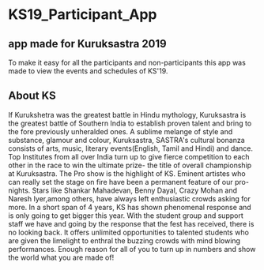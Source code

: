 # KS19_Participant_App
## app made for Kuruksastra 2019
To make it easy for all the participants and non-participants this app was made to view the events and schedules of KS'19.
## About KS
If Kurukshetra was the greatest battle in Hindu mythology, Kuruksastra is the greatest battle of Southern India to establish proven talent and bring to the fore previously unheralded ones. A sublime melange of style and substance, glamour and colour, Kuruksastra, SASTRA's cultural bonanza consists of arts, music, literary events(English, Tamil and Hindi) and dance. Top Institutes from all over India turn up to give fierce competition to each other in the race to win the ultimate prize- the title of overall championship at Kuruksastra. The Pro show is the highlight of KS. Eminent artistes who can really set the stage on fire have been a permanent feature of our pro-nights. Stars like Shankar Mahadevan, Benny Dayal, Crazy Mohan and Naresh Iyer,among others, have always left enthusiastic crowds asking for more. In a short span of 4 years, KS has shown phenomenal response and is only going to get bigger this year. With the student group and support staff we have and going by the response that the fest has received, there is no looking back. It offers unlimited opportunities to talented students who are given the limelight to enthral the buzzing crowds with mind blowing performances. Enough reason for all of you to turn up in numbers and show the world what you are made of!
